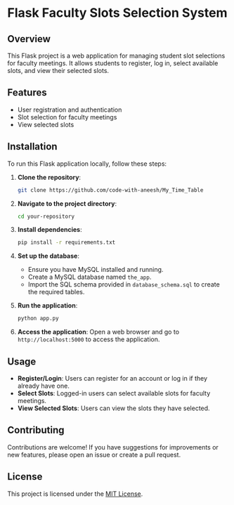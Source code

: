 # Flask Faculty Slots Selection System

## Overview
This Flask project is a web application for managing student slot selections for faculty meetings. It allows students to register, log in, select available slots, and view their selected slots.

## Features
- User registration and authentication
- Slot selection for faculty meetings
- View selected slots

## Installation
To run this Flask application locally, follow these steps:

1. **Clone the repository**:
    ```bash
    git clone https://github.com/code-with-aneesh/My_Time_Table
    ```

2. **Navigate to the project directory**:
    ```bash
    cd your-repository
    ```

3. **Install dependencies**:
    ```bash
    pip install -r requirements.txt
    ```

4. **Set up the database**:
    - Ensure you have MySQL installed and running.
    - Create a MySQL database named `the_app`.
    - Import the SQL schema provided in `database_schema.sql` to create the required tables.

5. **Run the application**:
    ```bash
    python app.py
    ```

6. **Access the application**:
    Open a web browser and go to `http://localhost:5000` to access the application.

## Usage
- **Register/Login**: Users can register for an account or log in if they already have one.
- **Select Slots**: Logged-in users can select available slots for faculty meetings.
- **View Selected Slots**: Users can view the slots they have selected.

## Contributing
Contributions are welcome! If you have suggestions for improvements or new features, please open an issue or create a pull request.

## License
This project is licensed under the [MIT License](LICENSE).
